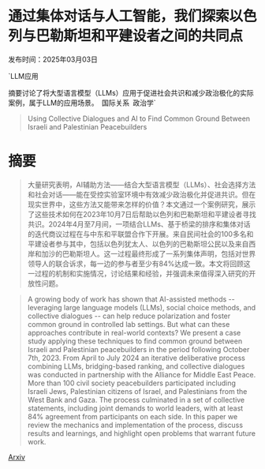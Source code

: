 # 通过集体对话与人工智能，我们探索以色列与巴勒斯坦和平建设者之间的共同点

发布时间：2025年03月03日

`LLM应用

摘要讨论了将大型语言模型（LLMs）应用于促进社会共识和减少政治极化的实际案例，属于LLM的应用场景。` `国际关系` `政治学`

> Using Collective Dialogues and AI to Find Common Ground Between Israeli and Palestinian Peacebuilders

# 摘要

> 大量研究表明，AI辅助方法——结合大型语言模型（LLMs）、社会选择方法和社会对话——能在受控实验室环境中有效减少政治极化并促进共识。但在现实世界中，这些方法又能带来怎样的价值？本文通过一个案例研究，展示了这些技术如何在2023年10月7日后帮助以色列和巴勒斯坦和平建设者寻找共识。2024年4月至7月间，一项结合LLMs、基于桥梁的排序和集体对话的迭代商议过程在与中东和平联盟合作下开展。来自民间社会的100多名和平建设者参与其中，包括以色列犹太人、以色列的巴勒斯坦公民以及来自西岸和加沙的巴勒斯坦人。这一过程最终形成了一系列集体声明，包括对世界领导人的联合诉求，每一边的参与者至少有84%达成一致。本文将回顾这一过程的机制和实施情况，讨论结果和经验，并强调未来值得深入研究的开放性问题。

> A growing body of work has shown that AI-assisted methods -- leveraging large language models (LLMs), social choice methods, and collective dialogues -- can help reduce polarization and foster common ground in controlled lab settings. But what can these approaches contribute in real-world contexts? We present a case study applying these techniques to find common ground between Israeli and Palestinian peacebuilders in the period following October 7th, 2023. From April to July 2024 an iterative deliberative process combining LLMs, bridging-based ranking, and collective dialogues was conducted in partnership with the Alliance for Middle East Peace. More than 100 civil society peacebuilders participated including Israeli Jews, Palestinian citizens of Israel, and Palestinians from the West Bank and Gaza. The process culminated in a set of collective statements, including joint demands to world leaders, with at least 84% agreement from participants on each side. In this paper we review the mechanics and implementation of the process, discuss results and learnings, and highlight open problems that warrant future work.

[Arxiv](https://arxiv.org/abs/2503.01769)